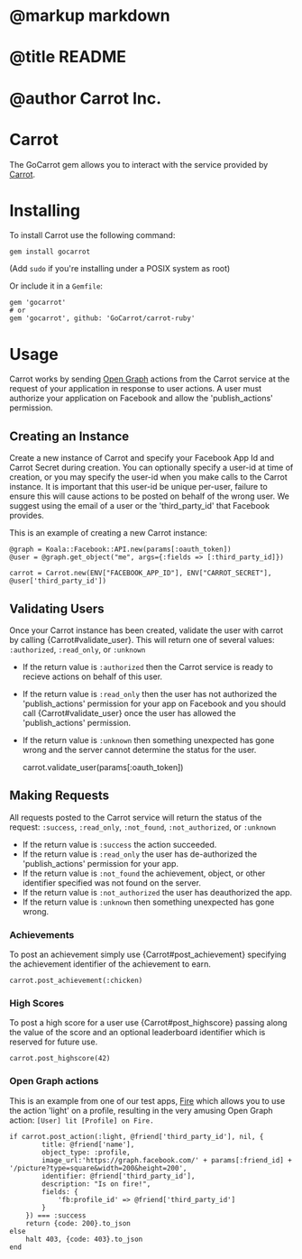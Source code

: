 # @markup markdown
# @title README
# @author Carrot Inc.

Carrot
============
The GoCarrot gem allows you to interact with the service provided by [Carrot](http://gocarrot.com).

# Installing
To install Carrot use the following command:

	gem install gocarrot

(Add `sudo` if you're installing under a POSIX system as root)

Or include it in a `Gemfile`:

	gem 'gocarrot'
	# or
	gem 'gocarrot', github: 'GoCarrot/carrot-ruby'

# Usage
Carrot works by sending [Open Graph](https://developers.facebook.com/docs/concepts/opengraph/) actions from the Carrot service at the request of your application in response to user actions. A user must authorize your application on Facebook and allow the 'publish_actions' permission.

## Creating an Instance
Create a new instance of Carrot and specify your Facebook App Id and Carrot Secret during creation. You can optionally specify a user-id at time of creation, or you may specify the user-id when you make calls to the Carrot instance. It is important that this user-id be unique per-user, failure to ensure this will cause actions to be posted on behalf of the wrong user. We suggest using the email of a user or the 'third_party_id' that Facebook provides.

This is an example of creating a new Carrot instance:

	@graph = Koala::Facebook::API.new(params[:oauth_token])
	@user = @graph.get_object("me", args={:fields => [:third_party_id]})

	carrot = Carrot.new(ENV["FACEBOOK_APP_ID"], ENV["CARROT_SECRET"], @user['third_party_id'])

## Validating Users
Once your Carrot instance has been created, validate the user with carrot by calling {Carrot#validate_user}. This will return one of several values: `:authorized`, `:read_only`, or `:unknown`

* If the return value is `:authorized` then the Carrot service is ready to recieve actions on behalf of this user.
* If the return value is `:read_only` then the user has not authorized the 'publish_actions' permission for your app on Facebook and you should call {Carrot#validate_user} once the user has allowed the 'publish_actions' permission.
* If the return value is `:unknown` then something unexpected has gone wrong and the server cannot determine the status for the user.

	carrot.validate_user(params[:oauth_token])

## Making Requests

All requests posted to the Carrot service will return the status of the request: `:success`, `:read_only`, `:not_found`, `:not_authorized`, or `:unknown`

* If the return value is `:success` the action succeeded.
* If the return value is `:read_only` the user has de-authorized the 'publish_actions' permission for your app.
* If the return value is `:not_found` the achievement, object, or other identifier specified was not found on the server.
* If the return value is `:not_authorized` the user has deauthorized the app.
* If the return value is `:unknown` then something unexpected has gone wrong.

### Achievements
To post an achievement simply use {Carrot#post_achievement} specifying the achievement identifier of the achievement to earn.

	carrot.post_achievement(:chicken)

### High Scores
To post a high score for a user use {Carrot#post_highscore} passing along the value of the score and an optional leaderboard identifier which is reserved for future use.

	carrot.post_highscore(42)

### Open Graph actions
This is an example from one of our test apps, [Fire](https://apps.facebook.com/litonfire) which allows you to use the action 'light' on a profile, resulting in the very amusing Open Graph action: `[User] lit [Profile] on Fire.`

	if carrot.post_action(:light, @friend['third_party_id'], nil, {
			title: @friend['name'],
			object_type: :profile,
			image_url:'https://graph.facebook.com/' + params[:friend_id] + '/picture?type=square&width=200&height=200',
			identifier: @friend['third_party_id'],
			description: "Is on fire!",
			fields: {
				'fb:profile_id' => @friend['third_party_id']
			}
		}) === :success
		return {code: 200}.to_json
	else
		halt 403, {code: 403}.to_json
	end

